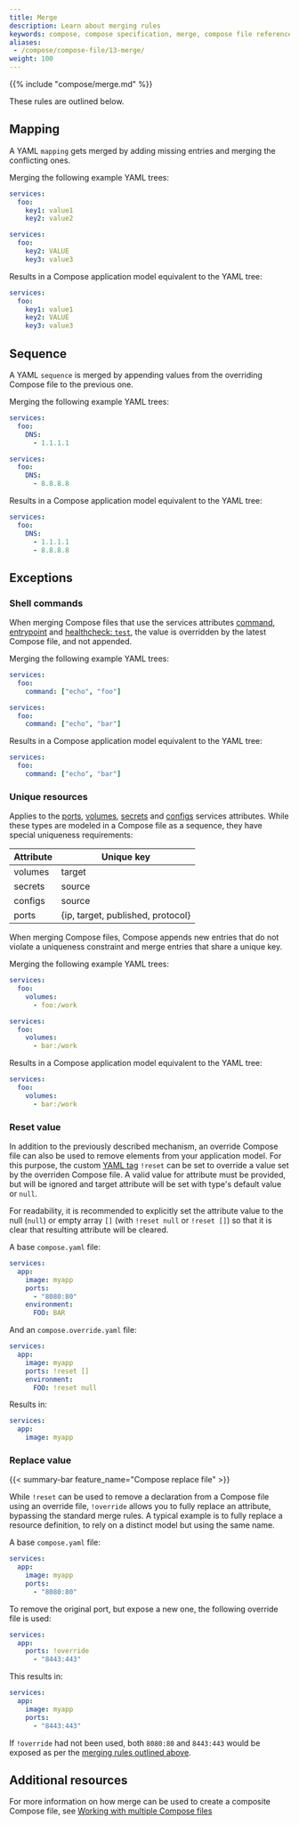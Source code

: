 ```yaml
---
title: Merge
description: Learn about merging rules
keywords: compose, compose specification, merge, compose file reference
aliases: 
 - /compose/compose-file/13-merge/
weight: 100
---
```


{{% include "compose/merge.md" %}}

These rules are outlined below. 

## Mapping

A YAML `mapping` gets merged by adding missing entries and merging the conflicting ones.

Merging the following example YAML trees:

```yaml
services:
  foo:
    key1: value1
    key2: value2
```

```yaml
services:
  foo:
    key2: VALUE
    key3: value3
```

Results in a Compose application model equivalent to the YAML tree:

```yaml
services:
  foo:
    key1: value1
    key2: VALUE
    key3: value3
```

## Sequence

A YAML `sequence` is merged by appending values from the overriding Compose file to the previous one.

Merging the following example YAML trees:

```yaml
services:
  foo:
    DNS:
      - 1.1.1.1
```

```yaml
services:
  foo:
    DNS: 
      - 8.8.8.8
```

Results in a Compose application model equivalent to the YAML tree:

```yaml
services:
  foo:
    DNS:
      - 1.1.1.1
      - 8.8.8.8
```

## Exceptions

### Shell commands

When merging Compose files that use the services attributes [command](services.md#command), [entrypoint](services.md#entrypoint) and [healthcheck: `test`](services.md#healthcheck), the value is overridden by the latest Compose file, and not appended.

Merging the following example YAML trees:

```yaml
services:
  foo:
    command: ["echo", "foo"]
```

```yaml
services:
  foo:
    command: ["echo", "bar"]
```

Results in a Compose application model equivalent to the YAML tree:

```yaml
services:
  foo:
    command: ["echo", "bar"]
```

### Unique resources

Applies to the [ports](services.md#ports), [volumes](services.md#volumes), [secrets](services.md#secrets) and [configs](services.md#configs) services attributes.
While these types are modeled in a Compose file as a sequence, they have special uniqueness requirements:

| Attribute   | Unique key               |
|-------------|--------------------------|
| volumes     |  target                  |
| secrets     |  source                  |
| configs     |  source                  |
| ports       |  {ip, target, published, protocol}   |

When merging Compose files, Compose appends new entries that do not violate a uniqueness constraint and merge entries that share a unique key.

Merging the following example YAML trees:

```yaml
services:
  foo:
    volumes:
      - foo:/work
```

```yaml
services:
  foo:
    volumes:
      - bar:/work
```

Results in a Compose application model equivalent to the YAML tree:

```yaml
services:
  foo:
    volumes:
      - bar:/work
```

### Reset value

In addition to the previously described mechanism, an override Compose file can also be used to remove elements from your application model.
For this purpose, the custom [YAML tag](https://yaml.org/spec/1.2.2/#24-tags) `!reset` can be set to
override a value set by the overriden Compose file. A valid value for attribute must be provided,
but will be ignored and target attribute will be set with type's default value or `null`. 

For readability, it is recommended to explicitly set the attribute value to the null (`null`) or empty
array `[]` (with `!reset null` or `!reset []`) so that it is clear that resulting attribute will be
cleared.

A base `compose.yaml` file:

```yaml
services:
  app:
    image: myapp
    ports:
      - "8080:80" 
    environment:
      FOO: BAR           
```

And an `compose.override.yaml` file:

```yaml
services:
  app:
    image: myapp
    ports: !reset []
    environment:
      FOO: !reset null
```

Results in:

```yaml
services:
  app:
    image: myapp
```

### Replace value

{{< summary-bar feature_name="Compose replace file" >}}

While `!reset` can be used to remove a declaration from a Compose file using an override file, `!override` allows you
to fully replace an attribute, bypassing the standard merge rules. A typical example is to fully replace a resource definition, to rely on a distinct model but using the same name.

A base `compose.yaml` file:

```yaml
services:
  app:
    image: myapp
    ports:
      - "8080:80"
```

To remove the original port, but expose a new one, the following override file is used:

```yaml
services:
  app:
    ports: !override
      - "8443:443" 
```

This results in: 

```yaml
services:
  app:
    image: myapp
    ports:
      - "8443:443" 
```

If `!override` had not been used, both `8080:80` and `8443:443` would be exposed as per the [merging rules outlined above](#sequence). 

## Additional resources

For more information on how merge can be used to create a composite Compose file, see [Working with multiple Compose files](/manuals/compose/how-tos/multiple-compose-files/_index.md)

